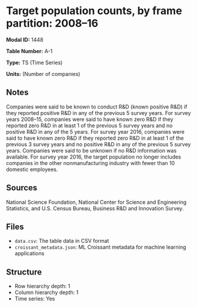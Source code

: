 # Target population counts, by frame partition: 2008&#8211;16

**Modal ID:** 1448

**Table Number:** A-1

**Type:** TS (Time Series)

**Units:** (Number of companies)

## Notes

Companies were said to be known to conduct R&D (known positive R&D) if they reported positive R&D in any of the previous 5 survey years. For survey years 2008–15, companies were said to have known zero R&D if they reported zero R&D in at least 1 of the previous 5 survey years and no positive R&D in any of the 5 years. For survey year 2016, companies were said to have known zero R&D if they reported zero R&D in at least 1 of the previous 3 survey years and no positive R&D in any of the previous 5 survey years. Companies were said to be unknown if no R&D information was available. For survey year 2016, the target population no longer includes companies in the other nonmanufacturing industry with fewer than 10 domestic employees.

## Sources

National Science Foundation, National Center for Science and Engineering Statistics, and U.S. Census Bureau, Business R&D and Innovation Survey.

## Files

- `data.csv`: The table data in CSV format
- `croissant_metadata.json`: ML Croissant metadata for machine learning applications

## Structure

- Row hierarchy depth: 1
- Column hierarchy depth: 1
- Time series: Yes
